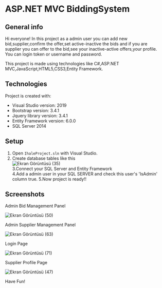 # ASP.NET MVC BiddingSystem

## General info

Hi everyone! In this project as a admin user you can add new bid,supplier,confirm the offer,set active-inactive the bids and if you are supplier you can offer to the bid,see your inactive-active offers,your profile.
You can login token or username and password.

This project is made using technologies like C#,ASP.NET MVC,JavaScript,HTML5,CSS3,Entity Framework.

## Technologies
Project is created with:
* Visual Studio version: 2019
* Bootstrap version: 3.4.1
* Jquery library version: 3.4.1
* Entity Framework version: 6.0.0
* SQL Server 2014

## Setup
1. Open `IhaleProject.sln` with Visual Studio. <br/>
2. Create database tables like this <br/>
![Ekran Görüntüsü (35)](https://user-images.githubusercontent.com/43846788/145547395-3db8d075-9a04-4718-897a-24cce3308f8b.png) <br/>
3.Connect your SQL Server and Entity Framework <br/>
4.Add a admin user in your SQL SERVER and check this user's 'IsAdmin' column true.
5.Now project is ready!!

## Screenshots
Admin Bid Management Panel

![Ekran Görüntüsü (50)](https://user-images.githubusercontent.com/43846788/145548248-d47e322d-7915-4dbb-9e44-7156ad9fa5eb.png)

Admin Supplier Management Panel


![Ekran Görüntüsü (63)](https://user-images.githubusercontent.com/43846788/145548328-487ca1ba-9b4a-49ab-a99d-f66e2770e2cb.png)

Login Page

![Ekran Görüntüsü (71)](https://user-images.githubusercontent.com/43846788/145548443-f60b6cf3-8d8e-4617-9d28-438e937729f7.png)

Supplier Profile Page


![Ekran Görüntüsü (47)](https://user-images.githubusercontent.com/43846788/145548557-a77ca914-ff5c-452f-8790-140ef9e53af1.png)

Have Fun!










